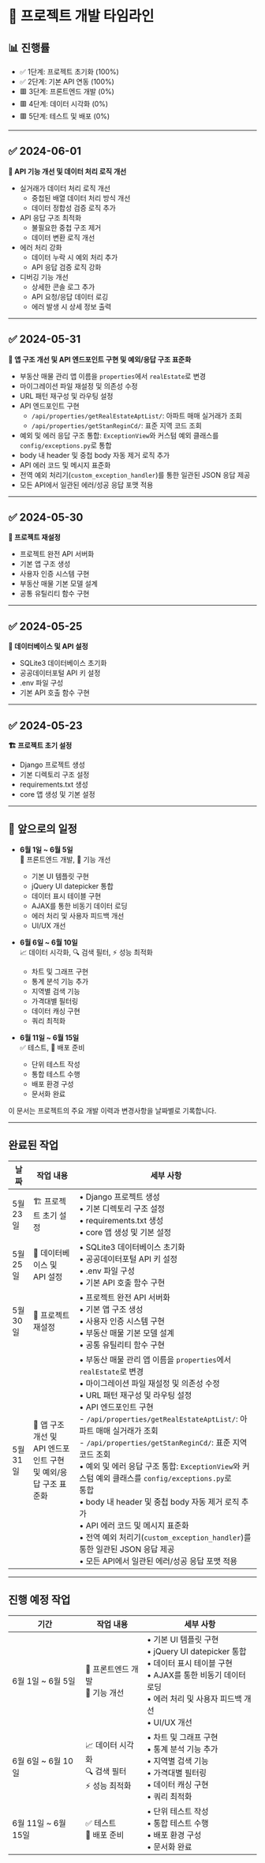 # 📅 프로젝트 개발 타임라인

## 📊 진행률
- ✅ 1단계: 프로젝트 초기화 (100%)
- ✅ 2단계: 기본 API 연동 (100%)
- 🟥 3단계: 프론트엔드 개발 (0%)
- 🟥 4단계: 데이터 시각화 (0%)
- 🟥 5단계: 테스트 및 배포 (0%)

---

## ✅ 2024-06-01
**🔄 API 기능 개선 및 데이터 처리 로직 개선**
- 실거래가 데이터 처리 로직 개선
  - 중첩된 배열 데이터 처리 방식 개선
  - 데이터 정합성 검증 로직 추가
- API 응답 구조 최적화
  - 불필요한 중첩 구조 제거
  - 데이터 변환 로직 개선
- 에러 처리 강화
  - 데이터 누락 시 예외 처리 추가
  - API 응답 검증 로직 강화
- 디버깅 기능 개선
  - 상세한 콘솔 로그 추가
  - API 요청/응답 데이터 로깅
  - 에러 발생 시 상세 정보 출력

---

## ✅ 2024-05-31  
**🔄 앱 구조 개선 및 API 엔드포인트 구현 및 예외/응답 구조 표준화**  
- 부동산 매물 관리 앱 이름을 `properties`에서 `realEstate`로 변경  
- 마이그레이션 파일 재설정 및 의존성 수정  
- URL 패턴 재구성 및 라우팅 설정  
- API 엔드포인트 구현  
  - `/api/properties/getRealEstateAptList/`: 아파트 매매 실거래가 조회  
  - `/api/properties/getStanReginCd/`: 표준 지역 코드 조회  
- 예외 및 에러 응답 구조 통합: `ExceptionView`와 커스텀 예외 클래스를 `config/exceptions.py`로 통합  
- body 내 header 및 중첩 body 자동 제거 로직 추가  
- API 에러 코드 및 메시지 표준화  
- 전역 예외 처리기(`custom_exception_handler`)를 통한 일관된 JSON 응답 제공  
- 모든 API에서 일관된 에러/성공 응답 포맷 적용  

---

## ✅ 2024-05-30  
**🔄 프로젝트 재설정**  
- 프로젝트 완전 API 서버화  
- 기본 앱 구조 생성  
- 사용자 인증 시스템 구현  
- 부동산 매물 기본 모델 설계  
- 공통 유틸리티 함수 구현  

---

## ✅ 2024-05-25  
**💾 데이터베이스 및 API 설정**  
- SQLite3 데이터베이스 초기화  
- 공공데이터포털 API 키 설정  
- .env 파일 구성  
- 기본 API 호출 함수 구현  

---

## ✅ 2024-05-23  
**🏗️ 프로젝트 초기 설정**  
- Django 프로젝트 생성  
- 기본 디렉토리 구조 설정  
- requirements.txt 생성  
- core 앱 생성 및 기본 설정  

---

## 📌 앞으로의 일정

- **6월 1일 ~ 6월 5일**  
  🎨 프론트엔드 개발, 🔄 기능 개선  
  - 기본 UI 템플릿 구현  
  - jQuery UI datepicker 통합  
  - 데이터 표시 테이블 구현  
  - AJAX를 통한 비동기 데이터 로딩  
  - 에러 처리 및 사용자 피드백 개선  
  - UI/UX 개선  

- **6월 6일 ~ 6월 10일**  
  📈 데이터 시각화, 🔍 검색 필터, ⚡ 성능 최적화  
  - 차트 및 그래프 구현  
  - 통계 분석 기능 추가  
  - 지역별 검색 기능  
  - 가격대별 필터링  
  - 데이터 캐싱 구현  
  - 쿼리 최적화  

- **6월 11일 ~ 6월 15일**  
  ✅ 테스트, 🚀 배포 준비  
  - 단위 테스트 작성  
  - 통합 테스트 수행  
  - 배포 환경 구성  
  - 문서화 완료  

이 문서는 프로젝트의 주요 개발 이력과 변경사항을 날짜별로 기록합니다.

---

## 완료된 작업

| 날짜 | 작업 내용 | 세부 사항 |
|------|-----------|-----------|
| 5월 23일 | 🏗️ 프로젝트 초기 설정 | • Django 프로젝트 생성<br>• 기본 디렉토리 구조 설정<br>• requirements.txt 생성<br>• core 앱 생성 및 기본 설정 |
| 5월 25일 | 💾 데이터베이스 및 API 설정 | • SQLite3 데이터베이스 초기화<br>• 공공데이터포털 API 키 설정<br>• .env 파일 구성<br>• 기본 API 호출 함수 구현 |
| 5월 30일 | 🔄 프로젝트 재설정 | • 프로젝트 완전 API 서버화<br>• 기본 앱 구조 생성<br>• 사용자 인증 시스템 구현<br>• 부동산 매물 기본 모델 설계<br>• 공통 유틸리티 함수 구현 |
| 5월 31일 | 🔄 앱 구조 개선 및 API 엔드포인트 구현 및 예외/응답 구조 표준화 | • 부동산 매물 관리 앱 이름을 `properties`에서 `realEstate`로 변경<br>• 마이그레이션 파일 재설정 및 의존성 수정<br>• URL 패턴 재구성 및 라우팅 설정<br>• API 엔드포인트 구현<br>  - `/api/properties/getRealEstateAptList/`: 아파트 매매 실거래가 조회<br>  - `/api/properties/getStanReginCd/`: 표준 지역 코드 조회<br>• 예외 및 에러 응답 구조 통합: `ExceptionView`와 커스텀 예외 클래스를 `config/exceptions.py`로 <br>통합<br>• body 내 header 및 중첩 body 자동 제거 로직 추가<br>• API 에러 코드 및 메시지 표준화<br>• 전역 예외 처리기(`custom_exception_handler`)를 통한 일관된 JSON 응답 제공<br>• 모든 API에서 일관된 에러/성공 응답 포맷 적용 |

---

## 진행 예정 작업

| 기간 | 작업 내용 | 세부 사항 |
|------|-----------|-----------|
| 6월 1일 ~ 6월 5일 | 🎨 프론트엔드 개발<br>🔄 기능 개선 | • 기본 UI 템플릿 구현<br>• jQuery UI datepicker 통합<br>• 데이터 표시 테이블 구현<br>• AJAX를 통한 비동기 데이터 로딩<br>• 에러 처리 및 사용자 피드백 개선<br>• UI/UX 개선 |
| 6월 6일 ~ 6월 10일 | 📈 데이터 시각화<br>🔍 검색 필터<br>⚡ 성능 최적화 | • 차트 및 그래프 구현<br>• 통계 분석 기능 추가<br>• 지역별 검색 기능<br>• 가격대별 필터링<br>• 데이터 캐싱 구현<br>• 쿼리 최적화 |
| 6월 11일 ~ 6월 15일 | ✅ 테스트<br>🚀 배포 준비 | • 단위 테스트 작성<br>• 통합 테스트 수행<br>• 배포 환경 구성<br>• 문서화 완료 |